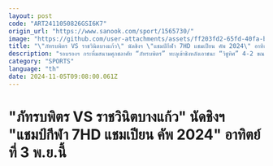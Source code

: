```yaml
---
layout: post
code: "ART2411050826GSI6K7"
origin_url: "https://www.sanook.com/sport/1565730/"
image: "https://github.com/user-attachments/assets/ff203fd2-65fd-40fa-bafe-7097c19c3a2d"
title: "\"ภัทรบพิตร VS ราชวินิตบางแก้ว\" นัดชิงฯ \"แชมป์กีฬา 7HD แชมเปียน คัพ 2024\" อาทิตย์ที่ 3 พ.ย.นี้"
description: "รอบรองฯ กระหึ่มสนามศุภชลาศัย “ภัทรบพิตร” ทะลุเข้าชิงหลังเอาชนะ “วิชูทิศ” 4-2 ขณะที่ “ราชวินิตบางแก้ว” ไว้ลายอดีตแชมป์ 2 สมัย"
category: "SPORTS"
language: "th"
date: 2024-11-05T09:08:00.061Z
---
```


# "ภัทรบพิตร VS ราชวินิตบางแก้ว" นัดชิงฯ "แชมป์กีฬา 7HD แชมเปียน คัพ 2024" อาทิตย์ที่ 3 พ.ย.นี้